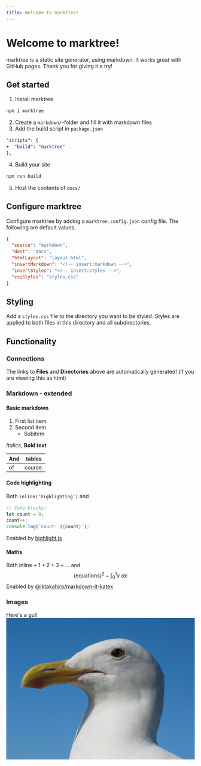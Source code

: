 ```yaml
---
title: Welcome to marktree!
---
```


# Welcome to marktree!
marktree is a static site generator, using markdown. It works great with GitHub pages. Thank you for giving it a try!

## Get started
1. Install marktree
```sh
npm i marktree
```
2. Create a `markdown/`-folder and fill it with markdown files
3. Add the build script in `package.json`
```diff
"scripts": {
+  "build": "marktree"
},
```
4. Build your site
```sh
npm run build
```
5. Host the contents of `docs/`

## Configure marktree
Configure marktree by adding a `marktree.config.json` config file. The following are default values.
```json
{
  "source": "markdown",
  "dest": "docs",
  "htmlLayout": "layout.html",
  "insertMarkdown": "<!-- insert:markdown -->",
  "insertStyles": "<!-- insert:styles -->",
  "cssStyles": "styles.css"
}
```

## Styling
Add a `styles.css` file to the directory you want to be styled. Styles are applied to both files in this directory and all subdirectories.

## Functionality

### Connections
The links to **Files** and **Directories** above are automatically generated! (if you are viewing this as html)

### Markdown - extended

#### Basic markdown
1. First list item
2. Second item
   - Subitem

*Italics*, **Bold text**

And | tables
--- | ---
of | course.

#### Code highlighting
Both `inline('highlighting')` and 
```js
// Code blocks!
let count = 0;
count++;
console.log(`Count: ${count}`);
```
Enabled by [highlight.js](https://www.npmjs.com/package/highlight.js?activeTab=readme)

#### Maths
Both $\text{inline} + 1 + 2 + 3 + \dots$
and
$$
(\text{equations})^2 - \int_0^1x \: dx
$$
Enabled by [@iktakahiro/markdown-it-katex](https://www.npmjs.com/package/@iktakahiro/markdown-it-katex)

### Images
Here's a gull
![](images/gull.jpg)
